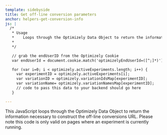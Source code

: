```yaml
---
template: sidebyside
title: Get off-line conversion parameters
anchor: helpers-get-conversion-info
js: |
  /*
   * Usage
   *    Loops through the Optimizely Data Object to return the information necessary to construct the off-line conversions URL.  
   *
   */

   // grab the endUserID from the Optimizely Cookie
   var endUserId = document.cookie.match('optimizelyEndUserId=([^;]*)')[1];

   for (var i=0; i < optimizely.activeExperiments.length; i++) {
     var experimentID = optimizely.activeExperiments[i];
     var variationID = optimizely.variationIdsMap[experimentID];
     var variationName= optimizely.variationNamesMap[experimentID];
     // code to pass this data to your backend should go here
   }

---
```


This JavaScript loops through the Optimizely Data Object to return the information necessary to construct the off-line conversions URL.  Please note this code is only valid on pages where an experiment is currently running.
